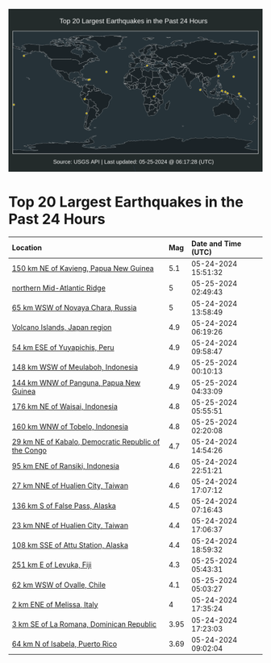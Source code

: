 ![Map](./map.png)

# Top 20 Largest Earthquakes in the Past 24 Hours

| Location | Mag | Date and Time (UTC) |
|:---|:---|:---|
| [150 km NE of Kavieng, Papua New Guinea](https://earthquake.usgs.gov/earthquakes/eventpage/us6000n0s9) | 5.1 | 05-24-2024 15:51:32 |
| [northern Mid-Atlantic Ridge](https://earthquake.usgs.gov/earthquakes/eventpage/us6000n0w4) | 5 | 05-25-2024 02:49:43 |
| [65 km WSW of Novaya Chara, Russia](https://earthquake.usgs.gov/earthquakes/eventpage/us6000n0pe) | 5 | 05-24-2024 13:58:49 |
| [Volcano Islands, Japan region](https://earthquake.usgs.gov/earthquakes/eventpage/us6000n0na) | 4.9 | 05-24-2024 06:19:26 |
| [54 km ESE of Yuyapichis, Peru](https://earthquake.usgs.gov/earthquakes/eventpage/us6000n0nq) | 4.9 | 05-24-2024 09:58:47 |
| [148 km WSW of Meulaboh, Indonesia](https://earthquake.usgs.gov/earthquakes/eventpage/us6000n0vf) | 4.9 | 05-25-2024 00:10:13 |
| [144 km WNW of Panguna, Papua New Guinea](https://earthquake.usgs.gov/earthquakes/eventpage/us6000n0we) | 4.9 | 05-25-2024 04:33:09 |
| [176 km NE of Waisai, Indonesia](https://earthquake.usgs.gov/earthquakes/eventpage/us6000n0wr) | 4.8 | 05-25-2024 05:55:51 |
| [160 km WNW of Tobelo, Indonesia](https://earthquake.usgs.gov/earthquakes/eventpage/us6000n0w1) | 4.8 | 05-25-2024 02:20:08 |
| [29 km NE of Kabalo, Democratic Republic of the Congo](https://earthquake.usgs.gov/earthquakes/eventpage/us6000n0px) | 4.7 | 05-24-2024 14:54:26 |
| [95 km ENE of Ransiki, Indonesia](https://earthquake.usgs.gov/earthquakes/eventpage/us6000n0v3) | 4.6 | 05-24-2024 22:51:21 |
| [27 km NNE of Hualien City, Taiwan](https://earthquake.usgs.gov/earthquakes/eventpage/us6000n0ss) | 4.6 | 05-24-2024 17:07:12 |
| [136 km S of False Pass, Alaska](https://earthquake.usgs.gov/earthquakes/eventpage/us6000n0nc) | 4.5 | 05-24-2024 07:16:43 |
| [23 km NNE of Hualien City, Taiwan](https://earthquake.usgs.gov/earthquakes/eventpage/us6000n0sr) | 4.4 | 05-24-2024 17:06:37 |
| [108 km SSE of Attu Station, Alaska](https://earthquake.usgs.gov/earthquakes/eventpage/us6000n0t9) | 4.4 | 05-24-2024 18:59:32 |
| [251 km E of Levuka, Fiji](https://earthquake.usgs.gov/earthquakes/eventpage/us6000n0wq) | 4.3 | 05-25-2024 05:43:31 |
| [62 km WSW of Ovalle, Chile](https://earthquake.usgs.gov/earthquakes/eventpage/us6000n0wl) | 4.1 | 05-25-2024 05:03:27 |
| [2 km ENE of Melissa, Italy](https://earthquake.usgs.gov/earthquakes/eventpage/us6000n0sz) | 4 | 05-24-2024 17:35:24 |
| [3 km SE of La Romana, Dominican Republic](https://earthquake.usgs.gov/earthquakes/eventpage/pr2024145004) | 3.95 | 05-24-2024 17:23:03 |
| [64 km N of Isabela, Puerto Rico](https://earthquake.usgs.gov/earthquakes/eventpage/pr2024145003) | 3.69 | 05-24-2024 09:02:04 |

